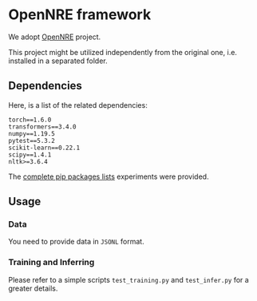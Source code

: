 # OpenNRE framework

We adopt [OpenNRE](https://github.com/thunlp/OpenNRE) project.

This project might be utilized independently from the original one, i.e.
installed in a separated folder.

## Dependencies

Here, is a list of the related dependencies:

```
torch==1.6.0
transformers==3.4.0
numpy==1.19.5
pytest==5.3.2
scikit-learn==0.22.1
scipy==1.4.1
nltk>=3.6.4
```

The [complete pip packages lists](pip-freeze-list.txt) experiments were provided.

## Usage

### Data

You need to provide data in `JSONL` format.

### Training and Inferring

Please refer to a simple scripts `test_training.py` and `test_infer.py` for a greater details.